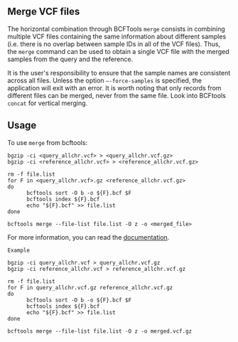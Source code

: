 ## Merge VCF files

The horizontal combination through BCFTools `merge` consists in combining multiple VCF files containing the same information about different samples (i.e. there is no overlap between sample IDs in all of the VCF files). Thus, the `merge` command can be used to obtain a single VCF file with the merged samples from the query and the reference.

It is the user's responsibility to ensure that the sample names are consistent across all files. Unless the option `—-force-samples` is specified, the application will exit with an error. It is worth noting that only records from different files can be merged, never from the same file. Look into BCFtools `concat` for vertical merging.

## Usage

To use `merge` from bcftools:

```
bgzip -ci <query_allchr.vcf> > <query_allchr.vcf.gz>
bgzip -ci <reference_allchr.vcf> > <reference_allchr.vcf.gz>

rm -f file.list
for F in <query_allchr.vcf>.gz <reference_allchr.vcf.gz>
do
      bcftools sort -O b -o ${F}.bcf $F
      bcftools index ${F}.bcf
      echo "${F}.bcf" >> file.list
done

bcftools merge --file-list file.list -O z -o <merged_file>
```

For more information, you can read the [documentation](https://samtools.github.io/bcftools/bcftools.html#merge).

`Example`

```
bgzip -ci query_allchr.vcf > query_allchr.vcf.gz
bgzip -ci reference_allchr.vcf > reference_allchr.vcf.gz

rm -f file.list
for F in query_allchr.vcf.gz reference_allchr.vcf.gz
do
      bcftools sort -O b -o ${F}.bcf $F
      bcftools index ${F}.bcf
      echo "${F}.bcf" >> file.list
done

bcftools merge --file-list file.list -O z -o merged.vcf.gz
```

